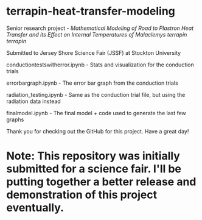 # terrapin-heat-transfer-modeling
Senior research project - *Mathematical Modeling of Road to Plastron Heat Transfer and its Effect on Internal Temperatures of Malaclemys terrapin terrapin*

Submitted to Jersey Shore Science Fair (JSSF) at Stockton University

conductiontestswitherror.ipynb - Stats and visualization for the conduction trials

errorbargraph.ipynb - The error bar graph from the conduction trials

radiation_testing.ipynb - Same as the conduction trial file, but using the radiation data instead

finalmodel.ipynb - The final model + code used to generate the last few graphs

Thank you for checking out the GitHub for this project. Have a great day!

# Note: This repository was initially submitted for a science fair. I'll be putting together a better release and demonstration of this project eventually.
